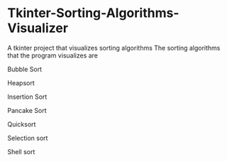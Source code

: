 # Tkinter-Sorting-Algorithms-Visualizer
A tkinter project that visualizes sorting algorithms
The sorting algorithms that the program visualizes are 

Bubble Sort

Heapsort

Insertion Sort

Pancake Sort

Quicksort 

Selection sort 

Shell sort
